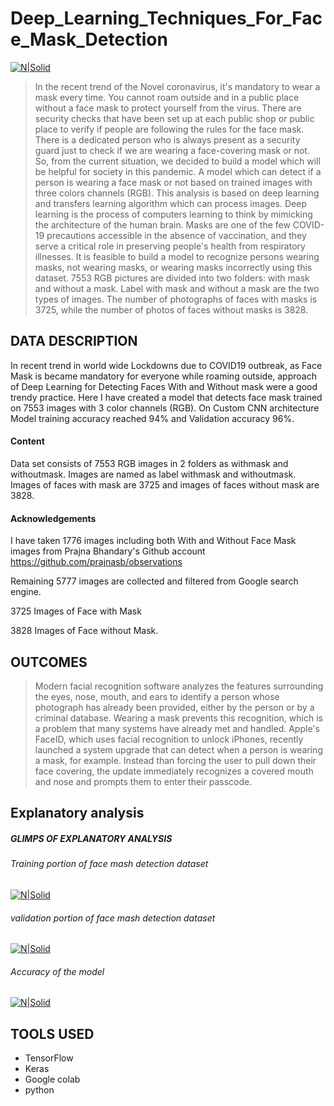 # Deep_Learning_Techniques_For_Face_Mask_Detection

[![N|Solid](https://www.mdpi.com/sensors/sensors-20-05236/article_deploy/html/images/sensors-20-05236-g008b.png)](https://nodesource.com/products/nsolid)

> In the recent trend of the Novel coronavirus, it's mandatory to wear a mask every time. You cannot roam outside and in a public place without a face mask to protect yourself from the virus. There are security checks that have been set up at each public shop or public place to verify if people are following the rules for the face mask. There is a dedicated person who is always present as a security guard just to check if we are wearing a face-covering mask or not. So, from the current situation, we decided to build a model which will be helpful for society in this pandemic. A model which can detect if a person is wearing a face mask or not based on trained images with three colors channels (RGB). This analysis is based on deep learning and transfers learning algorithm which can process images.
Deep learning is the process of computers learning to think by mimicking the architecture of the human brain. Masks are one of the few COVID-19 precautions accessible in the absence of vaccination, and they serve a critical role in preserving people's health from respiratory illnesses. It is feasible to build a model to recognize persons wearing masks, not wearing masks, or wearing masks incorrectly using this dataset. 7553 RGB pictures are divided into two folders: with mask and without a mask. Label with mask and without a mask are the two types of images. The number of photographs of faces with masks is 3725, while the number of photos of faces without masks is 3828.

## DATA DESCRIPTION
In recent trend in world wide Lockdowns due to COVID19 outbreak, as Face Mask is became mandatory for everyone while roaming outside, approach of Deep Learning for Detecting Faces With and Without mask were a good trendy practice. Here I have created a model that detects face mask trained on 7553 images with 3 color channels (RGB).
On Custom CNN architecture Model training accuracy reached 94% and Validation accuracy 96%.

#### Content
Data set consists of 7553 RGB images in 2 folders as withmask and withoutmask. Images are named as label withmask and withoutmask. Images of faces with mask are 3725 and images of faces without mask are 3828.

#### Acknowledgements
I have taken 1776 images including both With and Without Face Mask images from Prajna Bhandary's Github account
https://github.com/prajnasb/observations

Remaining 5777 images are collected and filtered from Google search engine.

3725 Images of Face with Mask

3828 Images of Face without Mask.



## OUTCOMES

> Modern facial recognition software analyzes the features surrounding the eyes, nose, mouth, and ears to identify a person whose photograph has already been provided, either by the person or by a criminal database. Wearing a mask prevents this recognition, which is a problem that many systems have already met and handled. Apple's FaceID, which uses facial recognition to unlock iPhones, recently launched a system upgrade that can detect when a person is wearing a mask, for example. Instead than forcing the user to pull down their face covering, the update immediately recognizes a covered mouth and nose and prompts them to enter their passcode.


## Explanatory analysis 
##### GLIMPS OF EXPLANATORY ANALYSIS

###### Training portion of face mash detection dataset
[![N|Solid](https://github.com/IswaryaYogeashwaran/Deep_Learning_Techniques_For_Face_Mask_Detection/blob/main/Train_dataset.png?raw=true)](https://nodesource.com/products/nsolid)
###### validation portion of face mash detection dataset
[![N|Solid](https://github.com/IswaryaYogeashwaran/Deep_Learning_Techniques_For_Face_Mask_Detection/blob/main/validation_dataset.png?raw=true)](https://nodesource.com/products/nsolid)

###### Accuracy of the model
[![N|Solid](https://github.com/IswaryaYogeashwaran/Deep_Learning_Techniques_For_Face_Mask_Detection/blob/main/Accuracy.png?raw=true)](https://nodesource.com/products/nsolid)

## TOOLS USED
- TensorFlow
- Keras
- Google colab
- python
